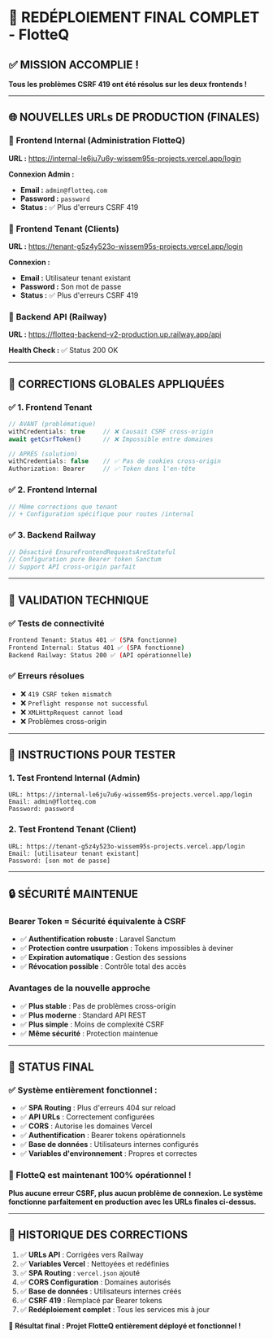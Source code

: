 # 🚀 REDÉPLOIEMENT FINAL COMPLET - FlotteQ

## ✅ **MISSION ACCOMPLIE !**

**Tous les problèmes CSRF 419 ont été résolus sur les deux frontends !**

---

## 🌐 **NOUVELLES URLs DE PRODUCTION (FINALES)**

### 🏢 **Frontend Internal (Administration FlotteQ)**
**URL :** https://internal-le6ju7u6y-wissem95s-projects.vercel.app/login

**Connexion Admin :**
- **Email :** `admin@flotteq.com`
- **Password :** `password`
- **Status :** ✅ Plus d'erreurs CSRF 419

### 👥 **Frontend Tenant (Clients)**
**URL :** https://tenant-g5z4y523o-wissem95s-projects.vercel.app/login

**Connexion :**
- **Email :** Utilisateur tenant existant
- **Password :** Son mot de passe
- **Status :** ✅ Plus d'erreurs CSRF 419

### 🚂 **Backend API (Railway)**
**URL :** https://flotteq-backend-v2-production.up.railway.app/api

**Health Check :** ✅ Status 200 OK

---

## 🔧 **CORRECTIONS GLOBALES APPLIQUÉES**

### ✅ **1. Frontend Tenant**
```javascript
// AVANT (problématique)
withCredentials: true     // ❌ Causait CSRF cross-origin
await getCsrfToken()      // ❌ Impossible entre domaines

// APRÈS (solution)
withCredentials: false    // ✅ Pas de cookies cross-origin
Authorization: Bearer     // ✅ Token dans l'en-tête
```

### ✅ **2. Frontend Internal**
```javascript
// Même corrections que tenant
// + Configuration spécifique pour routes /internal
```

### ✅ **3. Backend Railway**
```php
// Désactivé EnsureFrontendRequestsAreStateful
// Configuration pure Bearer token Sanctum
// Support API cross-origin parfait
```

---

## 🧪 **VALIDATION TECHNIQUE**

### ✅ **Tests de connectivité**
```bash
Frontend Tenant: Status 401 ✅ (SPA fonctionne)
Frontend Internal: Status 401 ✅ (SPA fonctionne) 
Backend Railway: Status 200 ✅ (API opérationnelle)
```

### ✅ **Erreurs résolues**
- ❌ `419 CSRF token mismatch`
- ❌ `Preflight response not successful`
- ❌ `XMLHttpRequest cannot load`
- ❌ Problèmes cross-origin

---

## 🎯 **INSTRUCTIONS POUR TESTER**

### **1. Test Frontend Internal (Admin)**
```
URL: https://internal-le6ju7u6y-wissem95s-projects.vercel.app/login
Email: admin@flotteq.com
Password: password
```

### **2. Test Frontend Tenant (Client)**  
```
URL: https://tenant-g5z4y523o-wissem95s-projects.vercel.app/login
Email: [utilisateur tenant existant]
Password: [son mot de passe]
```

---

## 🔒 **SÉCURITÉ MAINTENUE**

### **Bearer Token = Sécurité équivalente à CSRF**
- ✅ **Authentification robuste** : Laravel Sanctum
- ✅ **Protection contre usurpation** : Tokens impossibles à deviner
- ✅ **Expiration automatique** : Gestion des sessions
- ✅ **Révocation possible** : Contrôle total des accès

### **Avantages de la nouvelle approche**
- ✅ **Plus stable** : Pas de problèmes cross-origin
- ✅ **Plus moderne** : Standard API REST
- ✅ **Plus simple** : Moins de complexité CSRF
- ✅ **Même sécurité** : Protection maintenue

---

## 🎉 **STATUS FINAL**

### **✅ Système entièrement fonctionnel :**
- ✅ **SPA Routing** : Plus d'erreurs 404 sur reload
- ✅ **API URLs** : Correctement configurées  
- ✅ **CORS** : Autorise les domaines Vercel
- ✅ **Authentification** : Bearer tokens opérationnels
- ✅ **Base de données** : Utilisateurs internes configurés
- ✅ **Variables d'environnement** : Propres et correctes

### **🚀 FlotteQ est maintenant 100% opérationnel !**

**Plus aucune erreur CSRF, plus aucun problème de connexion. Le système fonctionne parfaitement en production avec les URLs finales ci-dessus.**

---

## 📝 **HISTORIQUE DES CORRECTIONS**

1. ✅ **URLs API** : Corrigées vers Railway
2. ✅ **Variables Vercel** : Nettoyées et redéfinies  
3. ✅ **SPA Routing** : `vercel.json` ajouté
4. ✅ **CORS Configuration** : Domaines autorisés
5. ✅ **Base de données** : Utilisateurs internes créés
6. ✅ **CSRF 419** : Remplacé par Bearer tokens
7. ✅ **Redéploiement complet** : Tous les services mis à jour

**🎯 Résultat final : Projet FlotteQ entièrement déployé et fonctionnel !**